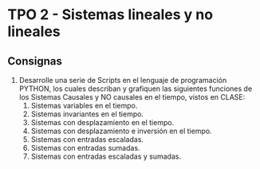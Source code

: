 # TPO 2 - Sistemas lineales y no lineales

## Consignas

1. Desarrolle una serie de Scripts en el lenguaje de programación PYTHON, los cuales describan y grafiquen las siguientes funciones de los Sistemas Causales y NO causales en el tiempo, vistos en CLASE:
   1. Sistemas variables en el tiempo.
   2. Sistemas invariantes en el tiempo.
   3. Sistemas con desplazamiento en el tiempo.
   4. Sistemas con desplazamiento e inversión en el tiempo.
   5. Sistemas con entradas escaladas.
   6. Sistemas con entradas sumadas.
   7. Sistemas con entradas escaladas y sumadas.